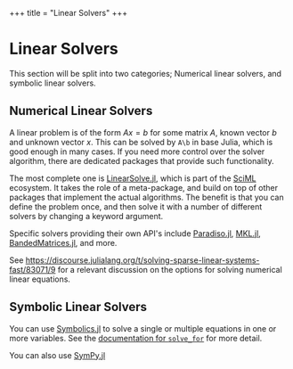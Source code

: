 +++
title = "Linear Solvers"
+++

# Linear Solvers
This section will be split into two categories; Numerical linear solvers, and symbolic linear solvers.

## Numerical Linear Solvers
A linear problem is of the form $Ax=b$ for some matrix $A$, known vector $b$ and unknown vector $x$. This can be solved by `A\b` in base Julia, which is good enough in many cases. If you need more control over the solver algorithm, there are dedicated packages that provide such functionality.

The most complete one is [LinearSolve.jl](https://github.com/SciML/LinearSolve.jl/), which is part of the [SciML](https://sciml.ai/) ecosystem. It takes the role of a meta-package, and build on top of other packages that implement the actual algorithms. The benefit is that you can define the problem once, and then solve it with a number of different solvers by changing a keyword argument.

Specific solvers providing their own API's include [Paradiso.jl](https://github.com/JuliaSparse/Pardiso.jl), [MKL.jl](https://github.com/JuliaLinearAlgebra/MKL.jl), [BandedMatrices.jl](https://github.com/JuliaLinearAlgebra/BandedMatrices.jl), and more.

See https://discourse.julialang.org/t/solving-sparse-linear-systems-fast/83071/9 
for a relevant discussion on the options for solving numerical linear equations.

## Symbolic Linear Solvers
You can use [Symbolics.jl](https://github.com/JuliaSymbolics/Symbolics.jl) to solve a single or multiple equations in one or more variables. See the [documentation for `solve_for`](https://symbolics.juliasymbolics.org/stable/manual/expression_manipulation/#Symbolics.solve_for) for more detail.

You can also use [SymPy.jl](https://github.com/JuliaPy/SymPy.jl)
